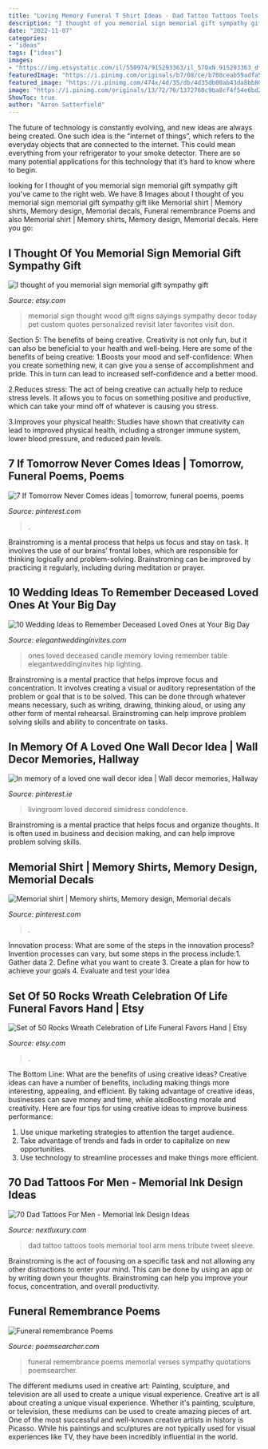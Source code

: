 ```yaml
---
title: "Loving Memory Funeral T Shirt Ideas - Dad Tattoo Tattoos Tools Memorial Tool Arm Mens Tribute Tweet Sleeve"
description: "I thought of you memorial sign memorial gift sympathy gift"
date: "2022-11-07"
categories:
- "ideas"
tags: ["ideas"]
images:
- "https://img.etsystatic.com/il/550974/915293363/il_570xN.915293363_dfnh.jpg"
featuredImage: "https://i.pinimg.com/originals/b7/08/ce/b708ceab59adfa597797b0a1b00d425c.jpg"
featured_image: "https://i.pinimg.com/474x/4d/35/db/4d35db00ab43da8bb807aaa312fe620c--peace-poem-funeral-quotes.jpg"
image: "https://i.pinimg.com/originals/13/72/76/1372760c9ba8cf4f54e6bd28e444f7ec.jpg"
ShowToc: true
author: "Aaron Satterfield"
---
```



The future of technology is constantly evolving, and new ideas are always being created. One such idea is the “internet of things”, which refers to the everyday objects that are connected to the internet. This could mean everything from your refrigerator to your smoke detector. There are so many potential applications for this technology that it’s hard to know where to begin.

	

		
looking for I thought of you memorial sign memorial gift sympathy gift you've came to the right web. We have 8 Images about I thought of you memorial sign memorial gift sympathy gift like Memorial shirt | Memory shirts, Memory design, Memorial decals, Funeral remembrance Poems and also Memorial shirt | Memory shirts, Memory design, Memorial decals. Here you go:
		
    
## I Thought Of You Memorial Sign Memorial Gift Sympathy Gift

<img loading=lazy src="https://img.etsystatic.com/il/550974/915293363/il_570xN.915293363_dfnh.jpg" onerror="this.onerror=null;this.src='https://tse1.mm.bing.net/th?id=OIP.gFLj0vXb49bIgiLUxWaC8QHaLI&amp;pid=15.1';" alt="I thought of you memorial sign memorial gift sympathy gift">

_Source: etsy.com_

>memorial sign thought wood gift signs sayings sympathy decor today pet custom quotes personalized revisit later favorites visit don. 

	

Section 5: The benefits of being creative.
Creativity is not only fun, but it can also be beneficial to your health and well-being. Here are some of the benefits of being creative:
1.Boosts your mood and self-confidence: When you create something new, it can give you a sense of accomplishment and pride. This in turn can lead to increased self-confidence and a better mood.

2.Reduces stress: The act of being creative can actually help to reduce stress levels. It allows you to focus on something positive and productive, which can take your mind off of whatever is causing you stress.

3.Improves your physical health: Studies have shown that creativity can lead to improved physical health, including a stronger immune system, lower blood pressure, and reduced pain levels.


    
## 7 If Tomorrow Never Comes Ideas | Tomorrow, Funeral Poems, Poems

<img loading=lazy src="https://i.pinimg.com/474x/4d/35/db/4d35db00ab43da8bb807aaa312fe620c--peace-poem-funeral-quotes.jpg" onerror="this.onerror=null;this.src='https://tse3.mm.bing.net/th?id=OIP.IxMOYAf0dGSSMzNSlG9QMQAAAA&amp;pid=15.1';" alt="7 If Tomorrow Never Comes ideas | tomorrow, funeral poems, poems">

_Source: pinterest.com_

>. 

	

Brainstroming is a mental process that helps us focus and stay on task. It involves the use of our brains’ frontal lobes, which are responsible for thinking logically and problem-solving. Brainstroming can be improved by practicing it regularly, including during meditation or prayer.

    
## 10 Wedding Ideas To Remember Deceased Loved Ones At Your Big Day

<img loading=lazy src="https://www.elegantweddinginvites.com/wedding-blog/wp-content/uploads/2015/07/in-loving-memory-candle-wedding-ideas-to-honor-deceased-loved-ones.jpg" onerror="this.onerror=null;this.src='https://tse4.mm.bing.net/th?id=OIP.G8yEM4lmuten-qK0n5KaBAHaLH&amp;pid=15.1';" alt="10 Wedding Ideas to Remember Deceased Loved Ones at Your Big Day">

_Source: elegantweddinginvites.com_

>ones loved deceased candle memory loving remember table elegantweddinginvites hip lighting. 

	

Brainstroming is a mental practice that helps improve focus and concentration. It involves creating a visual or auditory representation of the problem or goal that is to be solved. This can be done through whatever means necessary, such as writing, drawing, thinking aloud, or using any other form of mental rehearsal. Brainstroming can help improve problem solving skills and ability to concentrate on tasks.

    
## In Memory Of A Loved One Wall Decor Idea | Wall Decor Memories, Hallway

<img loading=lazy src="https://i.pinimg.com/originals/b7/08/ce/b708ceab59adfa597797b0a1b00d425c.jpg" onerror="this.onerror=null;this.src='https://tse4.mm.bing.net/th?id=OIP.lmrcSV9HEk3pXnCuqi6g9gHaNK&amp;pid=15.1';" alt="In memory of a loved one wall decor idea | Wall decor memories, Hallway">

_Source: pinterest.ie_

>livingroom loved decored simidress condolence. 

	

Brainstroming is a mental practice that helps focus and organize thoughts. It is often used in business and decision making, and can help improve problem solving skills.

    
## Memorial Shirt | Memory Shirts, Memory Design, Memorial Decals

<img loading=lazy src="https://i.pinimg.com/originals/13/72/76/1372760c9ba8cf4f54e6bd28e444f7ec.jpg" onerror="this.onerror=null;this.src='https://tse3.mm.bing.net/th?id=OIP.tHT-ZAHORUd8HgFQ2eV6tQHaFj&amp;pid=15.1';" alt="Memorial shirt | Memory shirts, Memory design, Memorial decals">

_Source: pinterest.com_

>. 

	

Innovation process: What are some of the steps in the innovation process?
Invention processes can vary, but some steps in the process include:1. Gather data 2. Define what you want to create 3. Create a plan for how to achieve your goals 4. Evaluate and test your idea 
    
## Set Of 50 Rocks Wreath Celebration Of Life Funeral Favors Hand | Etsy

<img loading=lazy src="https://i.etsystatic.com/11368669/r/il/dddf76/1938082242/il_794xN.1938082242_imby.jpg" onerror="this.onerror=null;this.src='https://tse4.mm.bing.net/th?id=OIP._B3QdYusDwLl2gdmb8zEgAHaJ4&amp;pid=15.1';" alt="Set of 50 Rocks Wreath Celebration of Life Funeral Favors Hand | Etsy">

_Source: etsy.com_

>. 

	

The Bottom Line: What are the benefits of using creative ideas?
Creative ideas can have a number of benefits, including making things more interesting, appealing, and efficient. By taking advantage of creative ideas, businesses can save money and time, while alsoBoosting morale and creativity. Here are four tips for using creative ideas to improve business performance: 
1. Use unique marketing strategies to attention the target audience.
2. Take advantage of trends and fads in order to capitalize on new opportunities.
3. Use technology to streamline processes and make things more efficient. 

    
## 70 Dad Tattoos For Men - Memorial Ink Design Ideas

<img loading=lazy src="http://nextluxury.com/wp-content/uploads/mens-forearms-dad-tools-tattoo.jpg" onerror="this.onerror=null;this.src='https://tse1.mm.bing.net/th?id=OIP._BSSyzs1j1_BiJRRWpzH2QHaEz&amp;pid=15.1';" alt="70 Dad Tattoos For Men - Memorial Ink Design Ideas">

_Source: nextluxury.com_

>dad tattoo tattoos tools memorial tool arm mens tribute tweet sleeve. 

	

Brainstroming is the act of focusing on a specific task and not allowing any other distractions to enter your mind. This can be done by using an app or by writing down your thoughts. Brainstroming can help you improve your focus, concentration, and overall productivity.

    
## Funeral Remembrance Poems

<img loading=lazy src="https://www.poemsearcher.com/images/poemsearcher/1d/1d8d76e62764a6f44718c14684081aa8.jpeg" onerror="this.onerror=null;this.src='https://tse2.mm.bing.net/th?id=OIP.LfbdMHIsFKlRB88TwCNsMQHaM9&amp;pid=15.1';" alt="Funeral remembrance Poems">

_Source: poemsearcher.com_

>funeral remembrance poems memorial verses sympathy quotations poemsearcher. 

	

The different mediums used in creative art: Painting, sculpture, and television are all used to create a unique visual experience.
Creative art is all about creating a unique visual experience. Whether it's painting, sculpture, or television, these mediums can be used to create amazing pieces of art. One of the most successful and well-known creative artists in history is Picasso. While his paintings and sculptures are not typically used for visual experiences like TV, they have been incredibly influential in the world.

